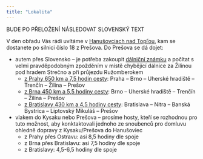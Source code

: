 ```yaml
---
title: "Lokalita"
---
```

BUDE PO PŘELOŽENÍ NÁSLEDOVAT SLOVENSKÝ TEXT

V den obřadu Vás rádi uvítáme v [Hanušovciach nad Topľou](https://mapy.cz/s/mujobuteja), kam se dostanete po silnici číslo 18 z Prešova. Do Prešova se dá dojet:

*   autem přes Slovensko – je potřeba zakoupit [dálniční známku](https://eznamka.sk/selfcare/purchase) a počítat s velmi pravděpodobným zpožděním v místě chybějící dálnice za Žilinou pod hradem Strečno a při průjezdu Ružomberokem
    *   [z Prahy 650 km a 7,5 hodin cesty](https://mapy.cz/s/bovokuguga): Praha – Brno – Uherské hradiště – Trenčín – Žilina – Prešov
    *   [z Brna 450 km a 5,5 hodiny cesty](https://mapy.cz/s/genovuzume): Brno – Uherské hradiště – Trenčín – Žilina – Prešov
    *   [z Bratislavy 430 km a 4,5 hodiny cesty](https://mapy.cz/s/ludoneleke): Bratislava – Nitra – Banská Bystrica – Liptovský Mikuláš – Prešov
*   vlakem do Kysaku nebo Prešova – prosíme hosty, kteří se rozhodnou pro tuto možnost, aby konktaktovali jednoho ze snoubenců pro domluvu ohledně dopravy z Kysaku/Prešova do Hanušoviec
    *   z Prahy přes Ostravu: asi 8,5 hodiny dle spoje
    *   z Brna přes Bratislavu: asi 7,5 hodiny dle spoje
    *   z Bratislavy: 4,5-6,5 hodiny dle spoje
